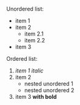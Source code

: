 Unordered list:

- item 1
- item 2
  - item 2.1
  - item 2.2
- item 3

Ordered list:

1.  *item 1 italic*
2.  item 2
    - nested unordered 1
    - nested unordered 2
3.  item 3 **with bold**
